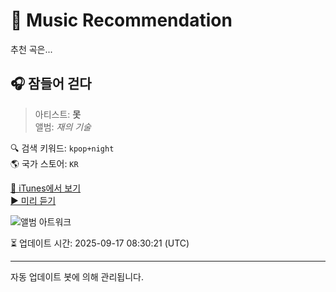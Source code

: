 
# 🎵 Music Recommendation

추천 곡은...

## 🎧 잠들어 걷다  
> 아티스트: **못**  
> 앨범: _재의 기술_  

🔍 검색 키워드: `kpop+night`  
🌎 국가 스토어: `KR`

[🔗 iTunes에서 보기](https://music.apple.com/kr/album/%EC%9E%A0%EB%93%A4%EC%96%B4-%EA%B1%B7%EB%8B%A4/1091019600?i=1091019661&uo=4)  
[▶️ 미리 듣기](https://audio-ssl.itunes.apple.com/itunes-assets/AudioPreview125/v4/c6/da/9e/c6da9eaf-42c6-9a52-63fa-0b3ba6a3e830/mzaf_2878304847206697058.plus.aac.p.m4a)

![앨범 아트워크](https://is1-ssl.mzstatic.com/image/thumb/Music125/v4/b7/ef/a5/b7efa5f5-b404-2a02-0ceb-0ad1a13e79bb/886445789461.jpg/100x100bb.jpg)

⏳ 업데이트 시간: 2025-09-17 08:30:21 (UTC)

---
자동 업데이트 봇에 의해 관리됩니다.

